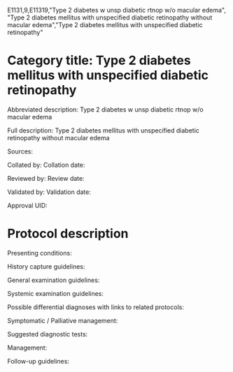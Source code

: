 E1131,9,E11319,"Type 2 diabetes w unsp diabetic rtnop w/o macular edema", "Type 2 diabetes mellitus with unspecified diabetic retinopathy without macular edema","Type 2 diabetes mellitus with unspecified diabetic retinopathy"
# Category title: Type 2 diabetes mellitus with unspecified diabetic retinopathy

Abbreviated description: Type 2 diabetes w unsp diabetic rtnop w/o macular edema

Full description: Type 2 diabetes mellitus with unspecified diabetic retinopathy without macular edema

Sources:

Collated by:
Collation date:

Reviewed by:
Review date:

Validated by:
Validation date:

Approval UID:

# Protocol description

Presenting conditions:

History capture guidelines:

General examination guidelines:

Systemic examination guidelines:

Possible differential diagnoses with links to related protocols:

Symptomatic / Palliative management:

Suggested diagnostic tests:

Management:

Follow-up guidelines:
